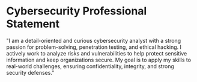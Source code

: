 # Cybersecurity Professional Statement

"I am a detail-oriented and curious cybersecurity analyst with a strong passion for problem-solving, penetration testing, and ethical hacking. I actively work to analyze risks and vulnerabilities to help protect sensitive information and keep organizations secure. My goal is to apply my skills to real-world challenges, ensuring confidentiality, integrity, and strong security defenses."
